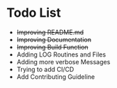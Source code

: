 # Todo List

-   ~~Improving README.md~~
-   ~~Improving Documentation~~
-   ~~Improving Build Function~~
-   Adding LOG Routines and Files
-   Adding more verbose Messages
-   Trying to add CI/CD
-   Add Contributing Guideline
